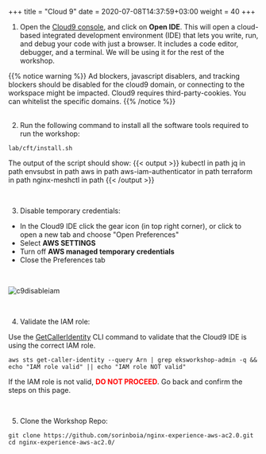 +++
title = "Cloud 9"
date = 2020-07-08T14:37:59+03:00
weight = 40
+++

1. Open the [Cloud9 console](https://eu-central-1.console.aws.amazon.com/cloud9/home), and click on **Open IDE**.
   This will open a cloud-based integrated development environment (IDE) that lets you write, run, and debug your code with just a browser. It includes a code editor, debugger, and a terminal. We will be using it for the rest of the workshop.
   
{{% notice warning %}}
Ad blockers, javascript disablers, and tracking blockers should be disabled for the cloud9 domain, or connecting to the workspace might be impacted. Cloud9 requires third-party-cookies. You can whitelist the specific domains.
{{% /notice %}}   
&nbsp;&nbsp;

2. Run the following command to install all the software tools required to run the workshop:

```
lab/cft/install.sh
```

The output of the script should show:
{{< output >}}
kubectl in path
jq in path
envsubst in path
aws in path
aws-iam-authenticator in path
terraform in path
nginx-meshctl in path
{{< /output >}}

&nbsp;&nbsp;

3. Disable temporary credentials:
- In the Cloud9 IDE click the gear icon (in top right corner), or click to open a new tab and choose "Open Preferences"
- Select **AWS SETTINGS**
- Turn off **AWS managed temporary credentials**
- Close the Preferences tab

&nbsp;&nbsp;

![c9disableiam](/images/c9disableiam.png)

&nbsp;&nbsp;

4. Validate the IAM role:
 
Use the [GetCallerIdentity](https://docs.aws.amazon.com/cli/latest/reference/sts/get-caller-identity.html) CLI command to validate that the Cloud9 IDE is using the correct IAM role.

```
aws sts get-caller-identity --query Arn | grep eksworkshop-admin -q && echo "IAM role valid" || echo "IAM role NOT valid"
```

If the IAM role is not valid, <span style="color: red;">**DO NOT PROCEED**</span>. Go back and confirm the steps on this page.

&nbsp;&nbsp;

5. Clone the Workshop Repo:
```
git clone https://github.com/sorinboia/nginx-experience-aws-ac2.0.git
cd nginx-experience-aws-ac2.0/
```

&nbsp;&nbsp;
